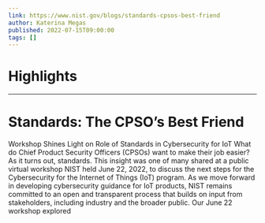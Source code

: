 ```yaml
---
link: https://www.nist.gov/blogs/standards-cpsos-best-friend
author: Katerina Megas
published: 2022-07-15T09:00:00
tags: []
---
```

# Highlights


---
# Standards: The CPSO’s Best Friend
Workshop Shines Light on Role of Standards in Cybersecurity for IoT What do Chief Product Security Officers (CPSOs) want to make their job easier? As it turns out, standards. This insight was one of many shared at a public virtual workshop NIST held June 22, 2022, to discuss the next steps for the Cybersecurity for the Internet of Things (IoT) program. As we move forward in developing cybersecurity guidance for IoT products, NIST remains committed to an open and transparent process that builds on input from stakeholders, including industry and the broader public. Our June 22 workshop explored